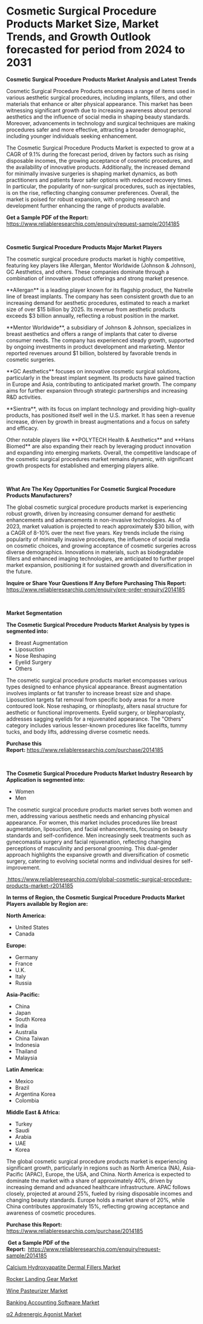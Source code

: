 <p><h1>Cosmetic Surgical Procedure Products Market Size, Market Trends, and Growth Outlook forecasted for period from 2024 to 2031</h1></p><p><strong>Cosmetic Surgical Procedure Products Market Analysis and Latest Trends</strong></p>
<p><p>Cosmetic Surgical Procedure Products encompass a range of items used in various aesthetic surgical procedures, including implants, fillers, and other materials that enhance or alter physical appearance. This market has been witnessing significant growth due to increasing awareness about personal aesthetics and the influence of social media in shaping beauty standards. Moreover, advancements in technology and surgical techniques are making procedures safer and more effective, attracting a broader demographic, including younger individuals seeking enhancement.</p><p>The Cosmetic Surgical Procedure Products Market is expected to grow at a CAGR of 9.1% during the forecast period, driven by factors such as rising disposable incomes, the growing acceptance of cosmetic procedures, and the availability of innovative products. Additionally, the increased demand for minimally invasive surgeries is shaping market dynamics, as both practitioners and patients favor safer options with reduced recovery times. In particular, the popularity of non-surgical procedures, such as injectables, is on the rise, reflecting changing consumer preferences. Overall, the market is poised for robust expansion, with ongoing research and development further enhancing the range of products available.</p></p>
<p><strong>Get a Sample PDF of the Report:&nbsp;</strong> <a href="https://www.reliableresearchiq.com/enquiry/request-sample/2014185?utm_campaign=1144&utm_medium=2&utm_source=Github&utm_content=ia&utm_term=26102024&utm_id=cosmetic-surgical-procedure-products">https://www.reliableresearchiq.com/enquiry/request-sample/2014185</a></p>
<p>&nbsp;</p>
<p><strong>Cosmetic Surgical Procedure Products Major Market Players</strong></p>
<p><p>The cosmetic surgical procedure products market is highly competitive, featuring key players like Allergan, Mentor Worldwide (Johnson & Johnson), GC Aesthetics, and others. These companies dominate through a combination of innovative product offerings and strong market presence.</p><p>**Allergan** is a leading player known for its flagship product, the Natrelle line of breast implants. The company has seen consistent growth due to an increasing demand for aesthetic procedures, estimated to reach a market size of over $15 billion by 2025. Its revenue from aesthetic products exceeds $3 billion annually, reflecting a robust position in the market.</p><p>**Mentor Worldwide**, a subsidiary of Johnson & Johnson, specializes in breast aesthetics and offers a range of implants that cater to diverse consumer needs. The company has experienced steady growth, supported by ongoing investments in product development and marketing. Mentor reported revenues around $1 billion, bolstered by favorable trends in cosmetic surgeries.</p><p>**GC Aesthetics** focuses on innovative cosmetic surgical solutions, particularly in the breast implant segment. Its products have gained traction in Europe and Asia, contributing to anticipated market growth. The company aims for further expansion through strategic partnerships and increasing R&D activities.</p><p>**Sientra**, with its focus on implant technology and providing high-quality products, has positioned itself well in the U.S. market. It has seen a revenue increase, driven by growth in breast augmentations and a focus on safety and efficacy.</p><p>Other notable players like **POLYTECH Health & Aesthetics** and **Hans Biomed** are also expanding their reach by leveraging product innovation and expanding into emerging markets. Overall, the competitive landscape of the cosmetic surgical procedures market remains dynamic, with significant growth prospects for established and emerging players alike.</p></p>
<p>&nbsp;</p>
<p><strong>What Are The Key Opportunities For Cosmetic Surgical Procedure Products Manufacturers?</strong></p>
<p><p>The global cosmetic surgical procedure products market is experiencing robust growth, driven by increasing consumer demand for aesthetic enhancements and advancements in non-invasive technologies. As of 2023, market valuation is projected to reach approximately $30 billion, with a CAGR of 8-10% over the next five years. Key trends include the rising popularity of minimally invasive procedures, the influence of social media on cosmetic choices, and growing acceptance of cosmetic surgeries across diverse demographics. Innovations in materials, such as biodegradable fillers and enhanced imaging technologies, are anticipated to further propel market expansion, positioning it for sustained growth and diversification in the future.</p></p>
<p><strong>Inquire or Share Your Questions If Any Before Purchasing This Report:</strong> <a href="https://www.reliableresearchiq.com/enquiry/pre-order-enquiry/2014185?utm_campaign=1144&utm_medium=2&utm_source=Github&utm_content=ia&utm_term=26102024&utm_id=cosmetic-surgical-procedure-products">https://www.reliableresearchiq.com/enquiry/pre-order-enquiry/2014185</a></p>
<p>&nbsp;</p>
<p><strong>Market Segmentation</strong></p>
<p><strong>The Cosmetic Surgical Procedure Products Market Analysis by types is segmented into:</strong></p>
<p><ul><li>Breast Augmentation</li><li>Liposuction</li><li>Nose Reshaping</li><li>Eyelid Surgery</li><li>Others</li></ul></p>
<p><p>The cosmetic surgical procedure products market encompasses various types designed to enhance physical appearance. Breast augmentation involves implants or fat transfer to increase breast size and shape. Liposuction targets fat removal from specific body areas for a more contoured look. Nose reshaping, or rhinoplasty, alters nasal structure for aesthetic or functional improvements. Eyelid surgery, or blepharoplasty, addresses sagging eyelids for a rejuvenated appearance. The "Others" category includes various lesser-known procedures like facelifts, tummy tucks, and body lifts, addressing diverse cosmetic needs.</p></p>
<p><strong>Purchase this Report:&nbsp;</strong><a href="https://www.reliableresearchiq.com/purchase/2014185?utm_campaign=1144&utm_medium=2&utm_source=Github&utm_content=ia&utm_term=26102024&utm_id=cosmetic-surgical-procedure-products">https://www.reliableresearchiq.com/purchase/2014185</a></p>
<p>&nbsp;</p>
<p><strong>The Cosmetic Surgical Procedure Products Market Industry Research by Application is segmented into:</strong></p>
<p><ul><li>Women</li><li>Men</li></ul></p>
<p><p>The cosmetic surgical procedure products market serves both women and men, addressing various aesthetic needs and enhancing physical appearance. For women, this market includes procedures like breast augmentation, liposuction, and facial enhancements, focusing on beauty standards and self-confidence. Men increasingly seek treatments such as gynecomastia surgery and facial rejuvenation, reflecting changing perceptions of masculinity and personal grooming. This dual-gender approach highlights the expansive growth and diversification of cosmetic surgery, catering to evolving societal norms and individual desires for self-improvement.</p></p>
<p><a href="https://www.reliableresearchiq.com/global-cosmetic-surgical-procedure-products-market-r2014185?utm_campaign=1144&utm_medium=2&utm_source=Github&utm_content=ia&utm_term=26102024&utm_id=cosmetic-surgical-procedure-products">&nbsp;https://www.reliableresearchiq.com/global-cosmetic-surgical-procedure-products-market-r2014185</a></p>
<p><strong>In terms of Region, the Cosmetic Surgical Procedure Products Market Players available by Region are:</strong></p>
<p>
    <p> <strong> North America: </strong>
        <ul>
            <li>United States</li>
            <li>Canada</li>
        </ul>
        </p> 
    <p> <strong> Europe: </strong>
        <ul>
            <li>Germany</li>
            <li>France</li>
            <li>U.K.</li>
            <li>Italy</li>
            <li>Russia</li>
        </ul>
        </p> 
    <p> <strong> Asia-Pacific: </strong>
        <ul>
            <li>China</li>
            <li>Japan</li>
            <li>South Korea</li>
            <li>India</li>
            <li>Australia</li>
            <li>China Taiwan</li>
            <li>Indonesia</li>
            <li>Thailand</li>
            <li>Malaysia</li>
        </ul>
        </p> 
    <p> <strong> Latin America: </strong>
        <ul>
            <li>Mexico</li>
            <li>Brazil</li>
            <li>Argentina Korea</li>
            <li>Colombia</li>
        </ul>
        </p> 
    <p> <strong> Middle East & Africa: </strong>
        <ul>
            <li>Turkey</li>
            <li>Saudi</li>
            <li>Arabia</li>
            <li>UAE</li>
            <li>Korea</li>
        </ul>
    </p>
    </p>
<p><p>The global cosmetic surgical procedure products market is experiencing significant growth, particularly in regions such as North America (NA), Asia-Pacific (APAC), Europe, the USA, and China. North America is expected to dominate the market with a share of approximately 40%, driven by increasing demand and advanced healthcare infrastructure. APAC follows closely, projected at around 25%, fueled by rising disposable incomes and changing beauty standards. Europe holds a market share of 20%, while China contributes approximately 15%, reflecting growing acceptance and awareness of cosmetic procedures.</p></p>
<p><strong>Purchase this Report: </strong><a href="https://www.reliableresearchiq.com/purchase/2014185?utm_campaign=1144&utm_medium=2&utm_source=Github&utm_content=ia&utm_term=26102024&utm_id=cosmetic-surgical-procedure-products">https://www.reliableresearchiq.com/purchase/2014185</a></p>
<p>&nbsp;<strong>Get a Sample PDF of the Report:&nbsp;&nbsp;</strong><a href="https://www.reliableresearchiq.com/enquiry/request-sample/2014185?utm_campaign=1144&utm_medium=2&utm_source=Github&utm_content=ia&utm_term=26102024&utm_id=cosmetic-surgical-procedure-products">https://www.reliableresearchiq.com/enquiry/request-sample/2014185</a></p>
<p><strong></strong></p>
<p><p><a href="https://github.com/kaceycoody4m/Market-Research-Report-List-1/blob/main/calcium-hydroxyapatite-dermal-fillers-market.md?utm_campaign=1144&utm_medium=2&utm_source=Github&utm_content=ia&utm_term=26102024&utm_id=cosmetic-surgical-procedure-products">Calcium Hydroxyapatite Dermal Fillers Market</a></p><p><a href="https://issuu.com/reportprime-2/docs/rocker-landing-gear-market-size-203_4a7f08fac7ac12?utm_campaign=1144&utm_medium=2&utm_source=Github&utm_content=ia&utm_term=26102024&utm_id=cosmetic-surgical-procedure-products">Rocker Landing Gear Market</a></p><p><a href="https://issuu.com/reportprime-2/docs/wine-pasteurizer-market-size-2030.p_b57ddb55f9735d?utm_campaign=1144&utm_medium=2&utm_source=Github&utm_content=ia&utm_term=26102024&utm_id=cosmetic-surgical-procedure-products">Wine Pasteurizer Market</a></p><p><a href="https://www.linkedin.com/pulse/insights-banking-accounting-software-industry-market-y6gqe?utm_campaign=1144&utm_medium=2&utm_source=Github&utm_content=ia&utm_term=26102024&utm_id=cosmetic-surgical-procedure-products">Banking Accounting Software Market</a></p><p><a href="https://www.linkedin.com/pulse/pulse-%CE%B12-adrenergic-agonist-rhythms-change-market-resonance-ifdoe?utm_campaign=1144&utm_medium=2&utm_source=Github&utm_content=ia&utm_term=26102024&utm_id=cosmetic-surgical-procedure-products">α2 Adrenergic Agonist Market</a></p></p>